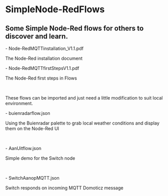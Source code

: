 # SimpleNode-RedFlows
<h2>Some Simple Node-Red flows for others to discover and learn.</h2>

<p>- Node-RedMQTTinstallation_V1.1.pdf</p>  <p>The Node-Red installation document </p>
<p>- Node-RedMQTTfirstStepsV1.1.pdf</p>     <p>The Node-Red first steps in Flows </p><br>

<p>These flows can be imported and just need a little modification to suit local environment.</p> 
<p>- buienradarflow.json</p>  <p>Using the Buienradar palette to grab local weather conditions and display them on the Node-Red UI</p><br>
<p>- AanUitflow.json</p>  <p>Simple demo for the Switch node</p><br>
<p>- SwitchAanopMQTT.json</p>  <p>Switch responds on incoming MQTT Domoticz message</p><br>



